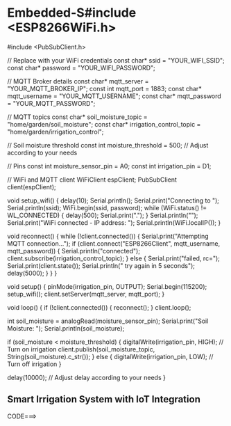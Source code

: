 # Embedded-S#include <ESP8266WiFi.h>
#include <PubSubClient.h>

// Replace with your WiFi credentials
const char* ssid = "YOUR_WIFI_SSID";
const char* password = "YOUR_WIFI_PASSWORD";

// MQTT Broker details
const char* mqtt_server = "YOUR_MQTT_BROKER_IP";
const int mqtt_port = 1883;
const char* mqtt_username = "YOUR_MQTT_USERNAME";
const char* mqtt_password = "YOUR_MQTT_PASSWORD";

// MQTT topics
const char* soil_moisture_topic = "home/garden/soil_moisture";
const char* irrigation_control_topic = "home/garden/irrigation_control";

// Soil moisture threshold
const int moisture_threshold = 500; // Adjust according to your needs

// Pins
const int moisture_sensor_pin = A0;
const int irrigation_pin = D1;

// WiFi and MQTT client
WiFiClient espClient;
PubSubClient client(espClient);

void setup_wifi() {
  delay(10);
  Serial.println();
  Serial.print("Connecting to ");
  Serial.println(ssid);
  WiFi.begin(ssid, password);
  while (WiFi.status() != WL_CONNECTED) {
    delay(500);
    Serial.print(".");
  }
  Serial.println("");
  Serial.print("WiFi connected - IP address: ");
  Serial.println(WiFi.localIP());
}

void reconnect() {
  while (!client.connected()) {
    Serial.print("Attempting MQTT connection...");
    if (client.connect("ESP8266Client", mqtt_username, mqtt_password)) {
      Serial.println("connected");
      client.subscribe(irrigation_control_topic);
    } else {
      Serial.print("failed, rc=");
      Serial.print(client.state());
      Serial.println(" try again in 5 seconds");
      delay(5000);
    }
  }
}

void setup() {
  pinMode(irrigation_pin, OUTPUT);
  Serial.begin(115200);
  setup_wifi();
  client.setServer(mqtt_server, mqtt_port);
}

void loop() {
  if (!client.connected()) {
    reconnect();
  }
  client.loop();

  int soil_moisture = analogRead(moisture_sensor_pin);
  Serial.print("Soil Moisture: ");
  Serial.println(soil_moisture);
  
  if (soil_moisture < moisture_threshold) {
    digitalWrite(irrigation_pin, HIGH); // Turn on irrigation
    client.publish(soil_moisture_topic, String(soil_moisture).c_str());
  } else {
    digitalWrite(irrigation_pin, LOW); // Turn off irrigation
  }

  delay(10000); // Adjust delay according to your needs
}

 Smart Irrigation System with IoT Integration
--------------------------------------------------------------------------------------------
CODE===>


